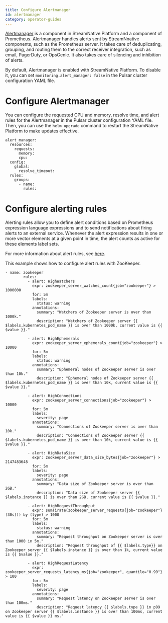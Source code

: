 ```yaml
---
title: Configure Alertmanager
id: alertmanager
category: operator-guides
---
```


[Alertmanager](https://prometheus.io/docs/alerting/alertmanager/) is a component in StreamNative Platform and a component of Prometheus. Alertmanager handles alerts sent by StreamNnative components, such as the Prometheus server. It takes care of deduplicating, grouping, and routing them to the correct receiver integration, such as email, PagerDuty, or OpsGenie. It also takes care of silencing and inhibition of alerts.

By default, Alertmanager is enabled with StreamNative Platform. To disable it, you can set `monitoring.alert_manager: false` in the Pulsar cluster configuration YAML file.

# Configure Alertmanager

You can configure the requested CPU and memory, resolve time, and alert rules for the Alertmanager in the Pulsar cluster configuration YAML file. Then, you can use the `helm upgrade` command to restart the StreamNative Platform to make updates effective.

```
alert_manager:
  resources:
    requests:
      memory: 
      cpu: 
  config:
    global:
      resolve_timeout: 
  rules:
    groups:
      - name: 
        rules:
```

# Configure alerting rules

Alerting rules allow you to define alert conditions based on Prometheus expression language expressions and to send notifications about firing alerts to an external service. Whenever the alert expression results in one or more vector elements at a given point in time, the alert counts as active for these elements label sets.

For more information about alert rules, see [here](https://prometheus.io/docs/prometheus/latest/configuration/alerting_rules/).

This example shows how to configure alert rules with ZooKeeper.

```shell
- name: zookeeper
        rules:
          - alert: HighWatchers
            expr: zookeeper_server_watches_count{job="zookeeper"} > 1000000
            for: 5m
            labels:
              status: warning
            annotations:
              summary: "Watchers of Zookeeper server is over than 1000k."
              description: "Watchers of Zookeeper server {{ $labels.kubernetes_pod_name }} is over than 1000k, current value is {{ $value }}."

          - alert: HighEphemerals
            expr: zookeeper_server_ephemerals_count{job="zookeeper"} > 10000
            for: 5m
            labels:
              status: warning
            annotations:
              summary: "Ephemeral nodes of Zookeeper server is over than 10k."
              description: "Ephemeral nodes of Zookeeper server {{ $labels.kubernetes_pod_name }} is over than 10k, current value is {{ $value }}."

          - alert: HighConnections
            expr: zookeeper_server_connections{job="zookeeper"} > 10000
            for: 5m
            labels:
              severity: page
            annotations:
              summary: "Connections of Zookeeper server is over than 10k."
              description: "Connections of Zookeeper server {{ $labels.kubernetes_pod_name }} is over than 10k, current value is {{ $value }}."

          - alert: HighDataSize
            expr: zookeeper_server_data_size_bytes{job="zookeeper"} > 2147483648
            for: 5m
            labels:
              severity: page
            annotations:
              summary: "Data size of Zookeeper server is over than 2GB."
              description: "Data size of Zookeeper server {{ $labels.instance }} is over than 2GB, current value is {{ $value }}."

          - alert: HighRequestThroughput
            expr: sum(irate(zookeeper_server_requests{job="zookeeper"}[30s])) by (type) > 1000
            for: 5m
            labels:
              status: warning
            annotations:
              summary: "Request throughput on Zookeeper server is over than 1000 in 5m."
              description: "Request throughput of {{ $labels.type}} on Zookeeper server {{ $labels.instance }} is over than 1k, current value is {{ $value }}."

          - alert: HighRequestLatency
            expr: zookeeper_server_requests_latency_ms{job="zookeeper", quantile="0.99"} > 100
            for: 5m
            labels:
              severity: page
            annotations:
              summary: "Request latency on Zookeeper server is over than 100ms."
              description: "Request latency {{ $labels.type }} in p99 on Zookeeper server {{ $labels.instance }} is over than 100ms, current value is {{ $value }} ms."
```


